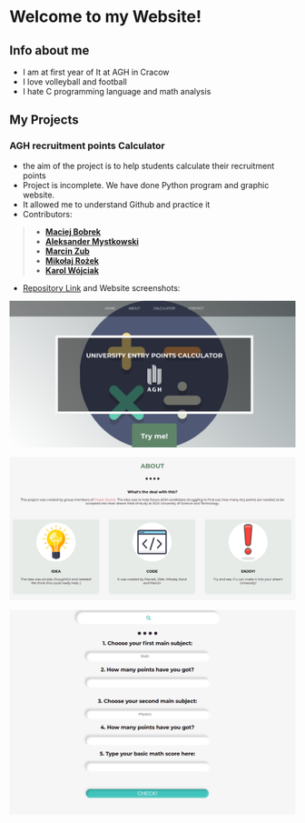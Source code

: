 
# Welcome to my Website!

## Info about me
- I am at first year of It at AGH in Cracow 
- I love volleyball and football
- I hate C programming language and math analysis

## My Projects

### AGH recruitment points Calculator
 - the aim of the project is to help students calculate their recruitment points
 - Project is incomplete. We have done Python program and graphic website.
 - It allowed me to understand Github and practice it
 - Contributors:
 > - [**Maciej Bobrek**](https://github.com/maciejbobrek) 
 > - [**Aleksander Mystkowski**](https://github.com/Mythsty)
 > - [**Marcin Zub**](https://github.com/MarcinZ20) 
 > - [**Mikołaj Rożek**](https://github.com/mikrozek) 
 > - [**Karol Wójciak**](https://github.com/nextae) 
 - [Repository Link](https://github.com/AGH-Narzedzia-Informatyczne-2021-2022/Cieple-Dranie) and Website screenshots:
  
![1](4.png)

![2](5.png)

![3](6.png)


